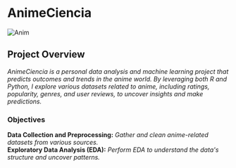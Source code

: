 # AnimeCiencia

<img alt='Anim' src="![lapi](https://github.com/Chandrikajoshi123/AnimeCiencia/assets/100508364/b07e245c-0727-4f35-a82c-2ec6f8d7f46f)">


## Project Overview
_AnimeCiencia is a personal data analysis and machine learning project that predicts outcomes and trends in the anime world. By leveraging both R and Python, I explore various datasets related to anime, including ratings, popularity, genres, and user reviews, to uncover insights and make predictions._

### Objectives
**Data Collection and Preprocessing:**  _Gather and clean anime-related datasets from various sources._
<br>
**Exploratory Data Analysis (EDA):**  _Perform EDA to understand the data's structure and uncover patterns._


